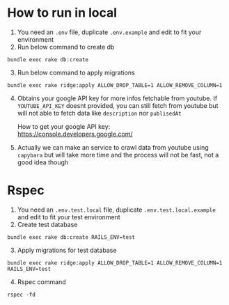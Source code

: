 # How to run in local

1. You need an `.env` file, duplicate `.env.example` and edit to fit your environment
2. Run below command to create db

```
bundle exec rake db:create
```

3. Run below command to apply migrations

```
bundle exec rake ridge:apply ALLOW_DROP_TABLE=1 ALLOW_REMOVE_COLUMN=1
```

4. Obtains your google API key for more infos fetchable from youtube. If `YOUTUBE_API_KEY` doesnt provided,
   you can still fetch from youtube but will not able to fetch data like `description` nor `publisedAt`
   
   How to get your google API key: https://console.developers.google.com/

5. Actually we can make an service to crawl data from youtube using `capybara` but will take more time and the process will not be fast, not a good idea though

# Rspec
1. You need an `.env.test.local` file, duplicate `.env.test.local.example` and edit to fit your test environment
2. Create test database

```
bundle exec rake db:create RAILS_ENV=test
```

3. Apply migrations for test database

```
bundle exec rake ridge:apply ALLOW_DROP_TABLE=1 ALLOW_REMOVE_COLUMN=1 RAILS_ENV=test
```
4. Rspec command
```
rspec -fd 
```